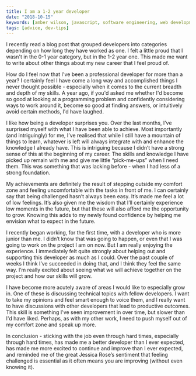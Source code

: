```yaml
---
title: I am a 1-2 year developer
date: "2018-10-15"
keywords: [amber wilson, javascript, software engineering, web development, coding, junior developer]
tags: [advice, dev-tips]
---
```


I recently read a blog post that grouped developers into categories depending on how long they have worked as one. I felt a little proud that I wasn't in the 0-1 year category, but in the 1-2 year one. This made me want to write about other things about my new career that I feel proud of.

How do I feel now that I've been a professional developer for more than a year? I certainly feel I have come a long way and accomplished things I never thought possible - especially when it comes to the current breadth and depth of my skills. A year ago, if you'd asked me whether I'd become so good at looking at a programming problem and confidently considering ways to work around it, become so good at finding answers, or intuitively avoid certain methods, I'd have laughed.

I like how being a developer surprises you. Over the last months, I’ve surprised myself with what I have been able to achieve. Most importantly (and intriguingly) for me, I’ve realised that while I still have a mountain of things to learn, whatever is left will always integrate with and enhance the knowledge I already have. This is intriguing because I didn’t have a strong sense of this at the beginning of my career. The skills and knowledge I have picked up remain with me and give me little “pick-me-ups” when I need them. This was something that was lacking before - when I had less of a strong foundation.

My achievements are definitely the result of stepping outside my comfort zone and feeling uncomfortable with the tasks in front of me. I can certainly say that being challenged hasn’t always been easy. It’s made me feel a lot of low feelings. It’s also given me the wisdom that I’ll certainly experience low moments in the future, but that these will also afford me the opportunity to grow. Knowing this adds to my newly found confidence by helping me envision what to expect in the future.

I recently began working, for the first time, with a developer who is more junior than me. I didn’t know that was going to happen, or even that I was going to work on the project I am on now. But I am really enjoying the experience. I immediately felt quite strongly about helping out and supporting this developer as much as I could. Over the past couple of weeks I think I’ve succeeded in doing that, and I think they feel the same way. I’m really excited about seeing what we will achieve together on the project and how our skills will grow.

I have become more acutely aware of areas I would like to especially grow in. One of these is discussing technical topics with fellow developers. I want to take my opinions and feel smart enough to voice them, and I really want to have discussions with other developers that lead to productive outcomes. This skill is something I've seen improvement in over time, but slower than I'd have liked. Perhaps, as with my other work, I need to push myself out of my comfort zone and speak up more.

In conclusion - sticking with the job even through hard times, especially through hard times, has made me a better developer than I ever expected, has made me more excited to continue and improve than I ever expected, and reminded me of the great Jessica Rose’s sentiment that feeling challenged is essential as it often means you are improving (without even knowing it).